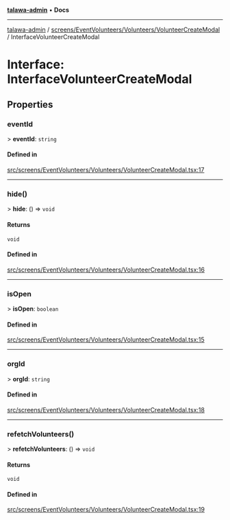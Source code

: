 [**talawa-admin**](../../../../../README.md) • **Docs**

***

[talawa-admin](../../../../../modules.md) / [screens/EventVolunteers/Volunteers/VolunteerCreateModal](../README.md) / InterfaceVolunteerCreateModal

# Interface: InterfaceVolunteerCreateModal

## Properties

### eventId

\> **eventId**: `string`

#### Defined in

[src/screens/EventVolunteers/Volunteers/VolunteerCreateModal.tsx:17](https://github.com/PalisadoesFoundation/talawa-admin/blob/4bef0939e3fab4672bfd3599312195b8557e01a3/src/screens/EventVolunteers/Volunteers/VolunteerCreateModal.tsx#L17)

***

### hide()

\> **hide**: () =\> `void`

#### Returns

`void`

#### Defined in

[src/screens/EventVolunteers/Volunteers/VolunteerCreateModal.tsx:16](https://github.com/PalisadoesFoundation/talawa-admin/blob/4bef0939e3fab4672bfd3599312195b8557e01a3/src/screens/EventVolunteers/Volunteers/VolunteerCreateModal.tsx#L16)

***

### isOpen

\> **isOpen**: `boolean`

#### Defined in

[src/screens/EventVolunteers/Volunteers/VolunteerCreateModal.tsx:15](https://github.com/PalisadoesFoundation/talawa-admin/blob/4bef0939e3fab4672bfd3599312195b8557e01a3/src/screens/EventVolunteers/Volunteers/VolunteerCreateModal.tsx#L15)

***

### orgId

\> **orgId**: `string`

#### Defined in

[src/screens/EventVolunteers/Volunteers/VolunteerCreateModal.tsx:18](https://github.com/PalisadoesFoundation/talawa-admin/blob/4bef0939e3fab4672bfd3599312195b8557e01a3/src/screens/EventVolunteers/Volunteers/VolunteerCreateModal.tsx#L18)

***

### refetchVolunteers()

\> **refetchVolunteers**: () =\> `void`

#### Returns

`void`

#### Defined in

[src/screens/EventVolunteers/Volunteers/VolunteerCreateModal.tsx:19](https://github.com/PalisadoesFoundation/talawa-admin/blob/4bef0939e3fab4672bfd3599312195b8557e01a3/src/screens/EventVolunteers/Volunteers/VolunteerCreateModal.tsx#L19)
